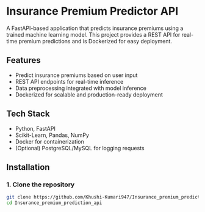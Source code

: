 # Insurance Premium Predictor API

A FastAPI-based application that predicts insurance premiums using a trained machine learning model. This project provides a REST API for real-time premium predictions and is Dockerized for easy deployment.

## Features
- Predict insurance premiums based on user input
- REST API endpoints for real-time inference
- Data preprocessing integrated with model inference
- Dockerized for scalable and production-ready deployment

## Tech Stack
- Python, FastAPI
- Scikit-Learn, Pandas, NumPy
- Docker for containerization
- (Optional) PostgreSQL/MySQL for logging requests

## Installation

### 1. Clone the repository
```bash
git clone https://github.com/Khushi-Kumari947/Insurance_premium_prediction_api.git
cd Insurance_premium_prediction_api
